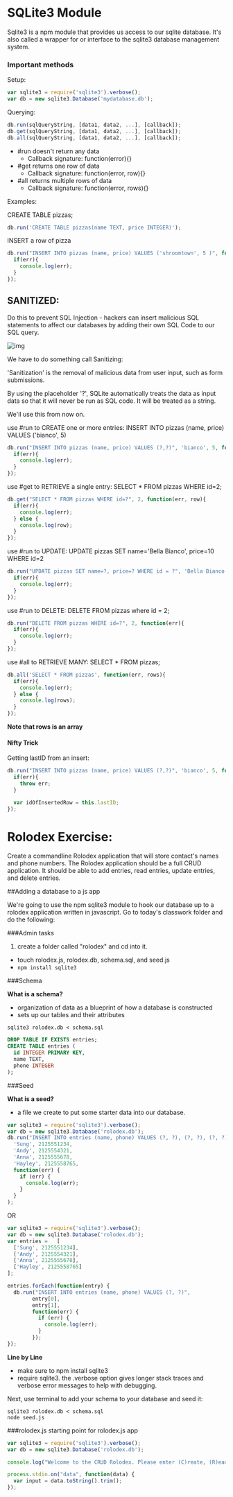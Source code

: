 # SQLite3 Module

Sqlite3 is a npm module that provides us access to our sqlite database. It's also called a wrapper for or interface to the sqlite3 database management system.

### Important methods

Setup:
```js
var sqlite3 = require('sqlite3').verbose();
var db = new sqlite3.Database('mydatabase.db');
```

Querying:
```js
db.run(sqlQueryString, [data1, data2, ...], [callback]);
db.get(sqlQueryString, [data1, data2, ...], [callback]);
db.all(sqlQueryString, [data1, data2, ...], [callback]);
```

- \#run doesn't return any data
    - Callback signature: function(error){}
- \#get returns one row of data
    - Callback signature: function(error, row){}
- \#all returns multiple rows of data
    - Callback signature: function(error, rows){}

Examples:

CREATE TABLE pizzas;

```js
db.run('CREATE TABLE pizzas(name TEXT, price INTEGER)');
```

INSERT a row of pizza

```js
db.run("INSERT INTO pizzas (name, price) VALUES ('shroomtown', 5 )", function(err){
  if(err){
    console.log(err);
  }
});
```

## SANITIZED: 

Do this to prevent SQL Injection - hackers can insert malicious SQL statements to affect our databases by adding their own SQL Code to our SQL query. 


![img](http://imgs.xkcd.com/comics/exploits_of_a_mom.png)

We have to do something call Sanitizing:

'Sanitization' is the removal of malicious data from user input, such as form submissions.

By using the placeholder '?', SQLite automatically treats the data as input data so that it will never be run as SQL code. It will be treated as a string. 

We'll use this from now on. 

use \#run to CREATE one or more entries:
INSERT INTO pizzas (name, price) VALUES ('bianco', 5)

```js
db.run("INSERT INTO pizzas (name, price) VALUES (?,?)", 'bianco', 5, function(err){
  if(err){
    console.log(err);
  }
});
```


use \#get to RETRIEVE a single entry:
SELECT * FROM pizzas WHERE id=2;

```js
db.get("SELECT * FROM pizzas WHERE id=?", 2, function(err, row){
  if(err){
    console.log(err);
  } else {
    console.log(row);
  }
});
```


use \#run to UPDATE:
UPDATE pizzas SET name='Bella Bianco', price=10 WHERE id=2

```js
db.run("UPDATE pizzas SET name=?, price=? WHERE id = ?", 'Bella Bianco', 5, 2, function(err){
  if(err){
    console.log(err);
  }
});
```


use \#run to DELETE:
DELETE FROM pizzas where id = 2;

```js
db.run("DELETE FROM pizzas WHERE id=?", 2, function(err){
  if(err){
    console.log(err);
  }
});
```


use \#all to RETRIEVE MANY:
SELECT * FROM pizzas;


```js
db.all('SELECT * FROM pizzas', function(err, rows){
  if(err){
    console.log(err);
  } else {
    console.log(rows);
  }
});
```

**Note that rows is an array**


#### Nifty Trick
Getting lastID from an insert:

```js
db.run("INSERT INTO pizzas (name, price) VALUES (?,?)", 'bianco', 5, function(err){
  if(err){
    throw err;
  }

  var idOfInsertedRow = this.lastID;
});
```

# Rolodex Exercise:

Create a commandline Rolodex application that will store contact's names and phone numbers. The Rolodex application should be a full CRUD application. It should be able to add entries, read entries, update entries, and delete entries.

##Adding a database to a js app

We're going to use the npm sqlite3 module to hook our database up to a rolodex application written in javascript. Go to today's classwork folder and do the following:


###Admin tasks
1. create a folder called "rolodex" and cd into it.
- touch rolodex.js, rolodex.db, schema.sql, and seed.js
- ```npm install sqlite3```

###Schema

**What is a schema?**

- organization of data as a blueprint of how a database is constructed
- sets up our tables and their attributes

``sqlite3 rolodex.db < schema.sql``

```sql
DROP TABLE IF EXISTS entries;
CREATE TABLE entries (
  id INTEGER PRIMARY KEY,
  name TEXT,
  phone INTEGER
);

```

###Seed

**What is a seed?**

- a file we create to put some starter data into our database. 

```js
var sqlite3 = require('sqlite3').verbose();
var db = new sqlite3.Database('rolodex.db');
db.run("INSERT INTO entries (name, phone) VALUES (?, ?), (?, ?), (?, ?), (?, ?)",
  'Sung', 2125551234,
  'Andy', 2125554321,
  'Anna', 2125555678,
  'Hayley', 2125558765,
  function(err) {
    if (err) {
      console.log(err);
    }
  }
);
```

OR

```js
var sqlite3 = require('sqlite3').verbose();
var db = new sqlite3.Database('rolodex.db');
var entries =   [
  ['Sung', 2125551234],
  ['Andy', 2125554321],
  ['Anna', 2125555678],
  ['Hayley', 2125558765]
];

entries.forEach(function(entry) {
  db.run("INSERT INTO entries (name, phone) VALUES (?, ?)",
        entry[0],
        entry[1],
        function(err) {
          if (err) {
            console.log(err);
          }
        });
});
```

**Line by Line**
- make sure to npm install sqlite3
- require sqlite3. the .verbose option gives longer stack traces and verbose error messages to help with debugging.

Next, use terminal to add your schema to your database and seed it:

```
sqlite3 rolodex.db < schema.sql
node seed.js
```

###rolodex.js starting point for rolodex.js app
```js
var sqlite3 = require('sqlite3').verbose();
var db = new sqlite3.Database('rolodex.db');

console.log("Welcome to the CRUD Rolodex. Please enter (C)reate, (R)ead, (U)pdate, or (D)elete")

process.stdin.on("data", function(data) {
  var input = data.toString().trim();
});
```
